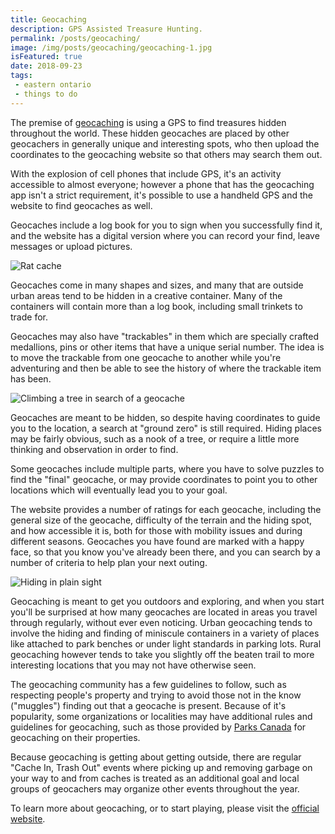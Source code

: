 ```yaml
---
title: Geocaching
description: GPS Assisted Treasure Hunting.
permalink: /posts/geocaching/
image: /img/posts/geocaching/geocaching-1.jpg
isFeatured: true
date: 2018-09-23
tags:
 - eastern ontario
 - things to do
---
```


The premise of [geocaching](https://www.geocaching.com/play "Geocaching") is using a GPS to find treasures hidden throughout the world. These hidden geocaches are placed by other geocachers in generally unique and interesting spots, who then upload the coordinates to the geocaching website so that others may search them out.  

With the explosion of cell phones that include GPS, it's an activity accessible to almost everyone; however a phone that has the geocaching app isn't a strict requirement, it's possible to use a handheld GPS and the website to find geocaches as well.

Geocaches include a log book for you to sign when you successfully find it, and the website has a digital version where you can record your find, leave messages or upload pictures. 


![Rat cache](/img/posts/geocaching/geocaching-2.jpg "Rat Cache")


Geocaches come in many shapes and sizes, and many that are outside urban areas tend to be hidden in a creative container. Many of the containers will contain more than a log book, including small trinkets to trade for.

Geocaches may also have "trackables" in them which are specially crafted medallions, pins or other items that have a unique serial number. The idea is to move the trackable from one geocache to another while you're adventuring and then be able to see the history of where the trackable item has been.


![Climbing a tree in search of a geocache](/img/posts/geocaching/geocaching-3.jpg "Climbing a tree in search of a geocache")


Geocaches are meant to be hidden, so despite having coordinates to guide you to the location, a search at "ground zero" is still required. Hiding places may be fairly obvious, such as a nook of a tree, or require a little more thinking and observation in order to find.

Some geocaches include multiple parts, where you have to solve puzzles to find the "final" geocache, or may provide coordinates to point you to other locations which will eventually lead you to your goal.

The website provides a number of ratings for each geocache, including the general size of the geocache, difficulty of the terrain and the hiding spot, and how accessible it is, both for those with mobility issues and during different seasons. Geocaches you have found are marked with a happy face, so that you know you've already been there, and you can search by a number of criteria to help plan your next outing.


![Hiding in plain sight](/img/posts/geocaching/geocaching-4.jpg "Hiding in plain sight")


Geocaching is meant to get you outdoors and exploring, and when you start you'll be surprised at how many geocaches are located in areas you travel through regularly, without ever even noticing. Urban geocaching tends to involve the hiding and finding of miniscule containers in a variety of places like attached to park benches or under light standards in parking lots. Rural geocaching however tends to take you slightly off the beaten trail to more interesting locations that you may not have otherwise seen. 

The geocaching community has a few guidelines to follow, such as respecting people's property and trying to avoid those not in the know ("muggles") finding out that a geocache is present. Because of it's popularity, some organizations or localities may have additional rules and guidelines for geocaching, such as those provided by [Parks Canada](https://www.pc.gc.ca/en/docs/pc/guide/geocache "Parks Canada Geocaching Guidelines") for geocaching on their properties.


Because geocaching is getting about getting outside, there are regular "Cache In, Trash Out" events where picking up and removing garbage on your way to and from caches is treated as an additional goal and local groups of geocachers may organize other events throughout the year. 

To learn more about geocaching, or to start playing, please visit the [official website](https://www.geocaching.com/play "Geocaching website").